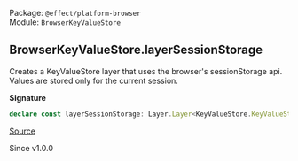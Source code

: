 Package: `@effect/platform-browser`<br />
Module: `BrowserKeyValueStore`<br />

## BrowserKeyValueStore.layerSessionStorage

Creates a KeyValueStore layer that uses the browser's sessionStorage api. Values are stored only for the current session.

**Signature**

```ts
declare const layerSessionStorage: Layer.Layer<KeyValueStore.KeyValueStore, never, never>
```

[Source](https://github.com/Effect-TS/effect/tree/main/packages/platform-browser/src/BrowserKeyValueStore.ts#L22)

Since v1.0.0